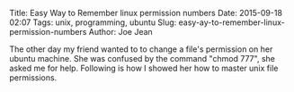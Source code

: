Title: Easy Way to Remember linux permission numbers
Date: 2015-09-18 02:07
Tags: unix, programming, ubuntu
Slug: easy-ay-to-remember-linux-permission-numbers
Author: Joe Jean

The other day my friend wanted to to change a  file's permission on her
ubuntu machine. She was confused by the command "chmod 777", she asked me for help. Following is how I showed her how to master unix file permissions.

